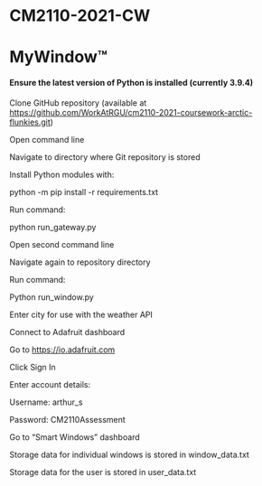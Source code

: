 # CM2110-2021-CW
# MyWindow™
<h4>Ensure the latest version of Python is installed (currently 3.9.4)</h4>

Clone GitHub repository (available at https://github.com/WorkAtRGU/cm2110-2021-coursework-arctic-flunkies.git)

Open command line 

Navigate to directory where Git repository is stored 

Install Python modules with: 

python -m pip install -r requirements.txt 

Run command: 

python run_gateway.py 

Open second command line 

Navigate again to repository directory 

Run command: 

Python run_window.py 

Enter city for use with the weather API 

Connect to Adafruit dashboard 

Go to https://io.adafruit.com 

Click Sign In 

Enter account details: 

Username: arthur_s 

Password: CM2110Assessment 

Go to “Smart Windows” dashboard 

Storage data for individual windows is stored in window_data.txt 

Storage data for the user is stored in user_data.txt 

